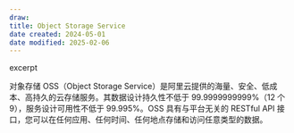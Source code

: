 ```yaml
---
draw:
title: Object Storage Service
date created: 2024-05-01
date modified: 2025-02-06
---
```


excerpt

<!-- more -->

对象存储 OSS（Object Storage Service）是阿里云提供的海量、安全、低成本、高持久的云存储服务。其数据设计持久性不低于 99.9999999999%（12 个 9），服务设计可用性不低于 99.995%。OSS 具有与平台无关的 RESTful API 接口，您可以在任何应用、任何时间、任何地点存储和访问任意类型的数据。
